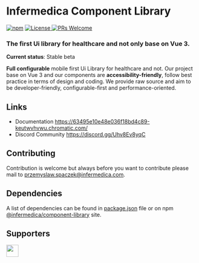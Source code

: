 # Infermedica Component Library
<a href="https://www.npmjs.com/package/@infermedica/component-library" target="_blank"><img alt="npm" src="https://img.shields.io/npm/v/@infermedica/component-library"></a>
<a href="https://github.com/infermedica/component-library">
<img alt="License" src="https://img.shields.io/github/license/infermedica/component-library" />
</a>
<a href="https://github.com/infermedica/component-library/pulls">
<img alt="PRs Welcome" src="https://img.shields.io/badge/PRs-welcome-brightgreen.svg" />
</a>
### The first Ui library for healthcare and not only base on Vue 3.

**Current status**: Stable beta

**Full configurable** mobile first Ui Library for healthcare and not. Our project base on Vue 3 and our components are **accessibility-friendly**, 
follow best practice in terms of design and coding. We provide raw source and aim to be developer-friendly, configurable-first and performance-oriented.

## Links
- Documentation https://63495e10e48e036f18bd4c89-keutwvhvwu.chromatic.com/
- Discord Community https://discord.gg/Uhv8Ev8yqC


## Contributing
Contribution is welcome but always before you want to contribute please mail to <a href="maito:przemyslaw.spaczek@infermedica.com?subject=Component Library Contribute">przemyslaw.spaczek@infermedica.com</a>.

## Dependencies
A list of dependencies can be found in [package.json](https://github.com/infermedica/component-library/blob/master/package.json) file or on npm [@infermedica/component-library](https://www.npmjs.com/package/@infermedica/component-library) site. 

## Supporters
<a href="https://infermedica.com/">
  <img src="./public/logo.svg" height="32px"/>
</a>
